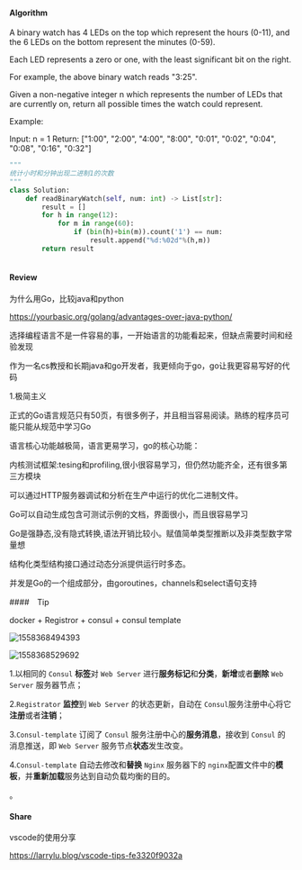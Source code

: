 #### Algorithm
A binary watch has 4 LEDs on the top which represent the hours (0-11), and the 6 LEDs on the bottom represent the minutes (0-59).

Each LED represents a zero or one, with the least significant bit on the right.


For example, the above binary watch reads "3:25".

Given a non-negative integer n which represents the number of LEDs that are currently on, return all possible times the watch could represent.

Example:

Input: n = 1
Return: ["1:00", "2:00", "4:00", "8:00", "0:01", "0:02", "0:04", "0:08", "0:16", "0:32"]
```python
"""
统计小时和分钟出现二进制1的次数
"""
class Solution:
    def readBinaryWatch(self, num: int) -> List[str]:
        result = []
        for h in range(12):
            for m in range(60):
                if (bin(h)+bin(m)).count('1') == num:
                    result.append("%d:%02d"%(h,m))
        return result
        
```
#### Review
为什么用Go，比较java和python

https://yourbasic.org/golang/advantages-over-java-python/

选择编程语言不是一件容易的事，一开始语言的功能看起来，但缺点需要时间和经验发现

作为一名cs教授和长期java和go开发者，我更倾向于go，go让我更容易写好的代码

1.极简主义

正式的Go语言规范只有50页，有很多例子，并且相当容易阅读。熟练的程序员可能只能从规范中学习Go

语言核心功能越极简，语言更易学习，go的核心功能：

内核测试框架:tesing和profiling,很小很容易学习，但仍然功能齐全，还有很多第三方模块

可以通过HTTP服务器调试和分析在生产中运行的优化二进制文件。

Go可以自动生成包含可测试示例的文档，界面很小，而且很容易学习

Go是强静态,没有隐式转换,语法开销比较小。赋值简单类型推断以及非类型数字常量想

结构化类型结构接口通过动态分派提供运行时多态。

并发是Go的一个组成部分，由goroutines，channels和select语句支持

####　Tip    

docker + Registror + consul + consul template

![1558368494393](/home/kenwood/Projects/ARTS/image/1558368494393.png)

![1558368529692](/home/kenwood/Projects/ARTS/image/1558368529692.png)

1.以相同的 `Consul` **标签**对 `Web Server` 进行**服务标记**和**分类**，**新增**或者**删除** `Web Server` 服务器节点；

2.`Registrator` **监控**到 `Web Server` 的状态更新，自动在 `Consul`服务注册中心将它**注册**或者**注销**；

3.`Consul-template` 订阅了 `Consul` 服务注册中心的**服务消息**，接收到 `Consul` 的消息推送，即 `Web Server` 服务节点**状态**发生改变。

4.`Consul-template` 自动去修改和**替换** `Nginx` 服务器下的 `nginx`配置文件中的**模板**，并**重新加载**服务达到自动负载均衡的目的。

。

#### Share

vscode的使用分享

<https://larrylu.blog/vscode-tips-fe3320f9032a>
